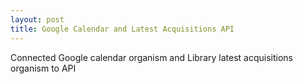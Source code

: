 ```yaml
---
layout: post
title: Google Calendar and Latest Acquisitions API
---
```


Connected Google calendar organism and Library latest acquisitions organism to API